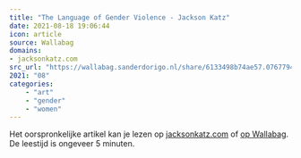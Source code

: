 ```yaml
---
title: "The Language of Gender Violence - Jackson Katz"
date: 2021-08-18 19:06:44
icon: article
source: Wallabag
domains:
- jacksonkatz.com
src_url: "https://wallabag.sanderdorigo.nl/share/6133498b74ae57.07677948"
2021: "08"
categories:
    - "art"
    - "gender"
    - "women"
---
```

Het oorspronkelijke artikel kan je lezen op [jacksonkatz.com](https://www.jacksonkatz.com/news/language-gender-violence/) of [op Wallabag](https://wallabag.sanderdorigo.nl/share/6133498b74ae57.07677948). De leestijd is ongeveer 5 minuten.